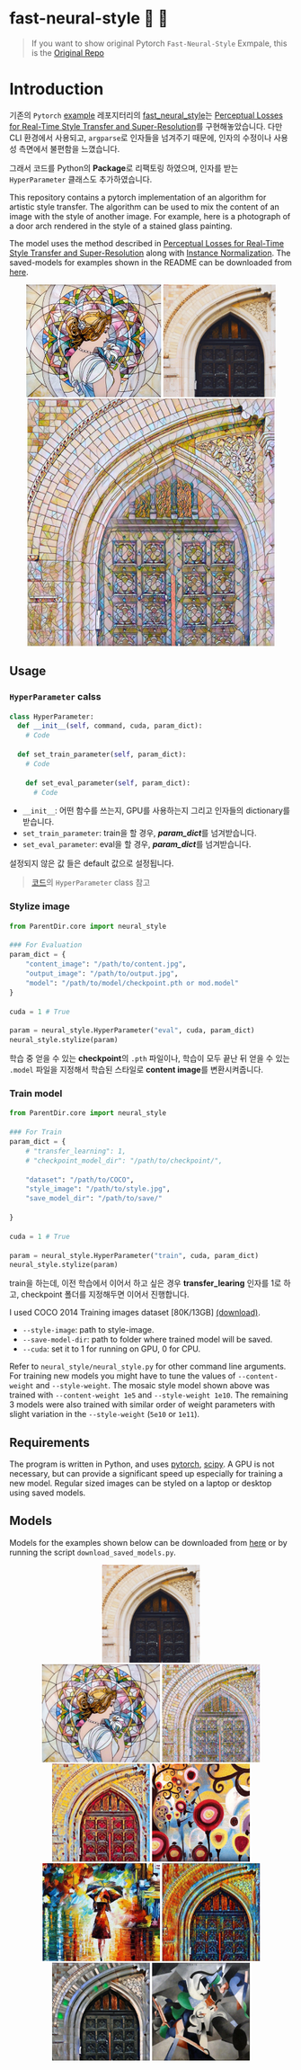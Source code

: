 # fast-neural-style :city_sunrise: :rocket:

> If you want to show original Pytorch `Fast-Neural-Style` Exmpale, this is the [Original Repo](https://github.com/pytorch/examples/tree/master/fast_neural_style)


# Introduction

기존의 `Pytorch` [example](https://github.com/pytorch/examples) 레포지터리의 [fast_neural_style](https://github.com/pytorch/examples/tree/master/fast_neural_style)는 [Perceptual Losses for Real-Time Style Transfer and Super-Resolution](https://arxiv.org/abs/1603.08155)를 구현해놓았습니다. 다만 CLI 환경에서 사용되고, `argparse`로 인자들을 넘겨주기 때문에, 인자의 수정이나 사용성 측면에서 불편함을 느꼈습니다. 

그래서 코드를 Python의 **Package**로 리팩토링 하였으며, 인자를 받는 `HyperParameter` 클래스도 추가하였습니다.  

This repository contains a pytorch implementation of an algorithm for artistic style transfer. The algorithm can be used to mix the content of an image with the style of another image. For example, here is a photograph of a door arch rendered in the style of a stained glass painting.

The model uses the method described in [Perceptual Losses for Real-Time Style Transfer and Super-Resolution](https://arxiv.org/abs/1603.08155) along with [Instance Normalization](https://arxiv.org/pdf/1607.08022.pdf). The saved-models for examples shown in the README can be downloaded from [here](https://www.dropbox.com/s/lrvwfehqdcxoza8/saved_models.zip?dl=0).

<p align="center">
    <img src="images/style-images/mosaic.jpg" height="200px">
    <img src="images/content-images/amber.jpg" height="200px">
    <img src="images/output-images/amber-mosaic.jpg" height="440px">
</p>


## Usage

### `HyperParameter` calss

```python
class HyperParameter:
  def __init__(self, command, cuda, param_dict):
    # Code

  def set_train_parameter(self, param_dict):
    # Code
    
    def set_eval_parameter(self, param_dict):
      # Code
```

* `__init__`: 어떤 함수를 쓰는지, GPU를 사용하는지 그리고 인자들의 dictionary를 받습니다. 
* `set_train_parameter`: train을 할 경우, ***param_dict***를 넘겨받습니다.
* `set_eval_parameter`: eval을 할 경우, ***param_dict***를 넘겨받습니다.

설정되지 않은 값 들은 default 값으로 설정됩니다. 

> [코드](https://github.com/sanghoho/Fast-Neural-Style-Transfer-Pytorch/tree/master/neural_style/core/neural_style.py)의 `HyperParameter` class 참고

### Stylize image
```python
from ParentDir.core import neural_style

### For Evaluation
param_dict = {
    "content_image": "/path/to/content.jpg",
    "output_image": "/path/to/output.jpg",
    "model": "/path/to/model/checkpoint.pth or mod.model"
}

cuda = 1 # True

param = neural_style.HyperParameter("eval", cuda, param_dict)
neural_style.stylize(param)
```


학습 중 얻을 수 있는 **checkpoint**의 `.pth` 파일이나, 학습이 모두 끝난 뒤 얻을 수 있는 `.model` 파일을 지정해서 학습된 스타일로 **content image**를 변환시켜줍니다. 

### Train model
```python
from ParentDir.core import neural_style

### For Train
param_dict = {
    # "transfer_learning": 1,
    # "checkpoint_model_dir": "/path/to/checkpoint/",

    "dataset": "/path/to/COCO",
    "style_image": "/path/to/style.jpg",
    "save_model_dir": "/path/to/save/"

}

cuda = 1 # True

param = neural_style.HyperParameter("train", cuda, param_dict)
neural_style.stylize(param)
```

train을 하는데, 이전 학습에서 이어서 하고 싶은 경우 **transfer_learing** 인자를 1로 하고, checkpoint 폴더를 지정해두면 이어서 진행합니다.  


I used COCO 2014 Training images dataset [80K/13GB] [(download)](http://mscoco.org/dataset/#download).

* `--style-image`: path to style-image.
* `--save-model-dir`: path to folder where trained model will be saved.
* `--cuda`: set it to 1 for running on GPU, 0 for CPU.

Refer to ``neural_style/neural_style.py`` for other command line arguments. For training new models you might have to tune the values of `--content-weight` and `--style-weight`. The mosaic style model shown above was trained with `--content-weight 1e5` and `--style-weight 1e10`. The remaining 3 models were also trained with similar order of weight parameters with slight variation in the `--style-weight` (`5e10` or `1e11`).

## Requirements
The program is written in Python, and uses [pytorch](http://pytorch.org/), [scipy](https://www.scipy.org). A GPU is not necessary, but can provide a significant speed up especially for training a new model. Regular sized images can be styled on a laptop or desktop using saved models.

## Models

Models for the examples shown below can be downloaded from [here](https://www.dropbox.com/s/lrvwfehqdcxoza8/saved_models.zip?dl=0) or by running the script ``download_saved_models.py``.

<div align='center'>
  <img src='images/content-images/amber.jpg' height="174px">		
</div>

<div align='center'>
  <img src='images/style-images/mosaic.jpg' height="174px">
  <img src='images/output-images/amber-mosaic.jpg' height="174px">
  <img src='images/output-images/amber-candy.jpg' height="174px">
  <img src='images/style-images/candy.jpg' height="174px">
  <br>
  <img src='images/style-images/rain-princess-cropped.jpg' height="174px">
  <img src='images/output-images/amber-rain-princess.jpg' height="174px">
  <img src='images/output-images/amber-udnie.jpg' height="174px">
  <img src='images/style-images/udnie.jpg' height="174px">
</div>
